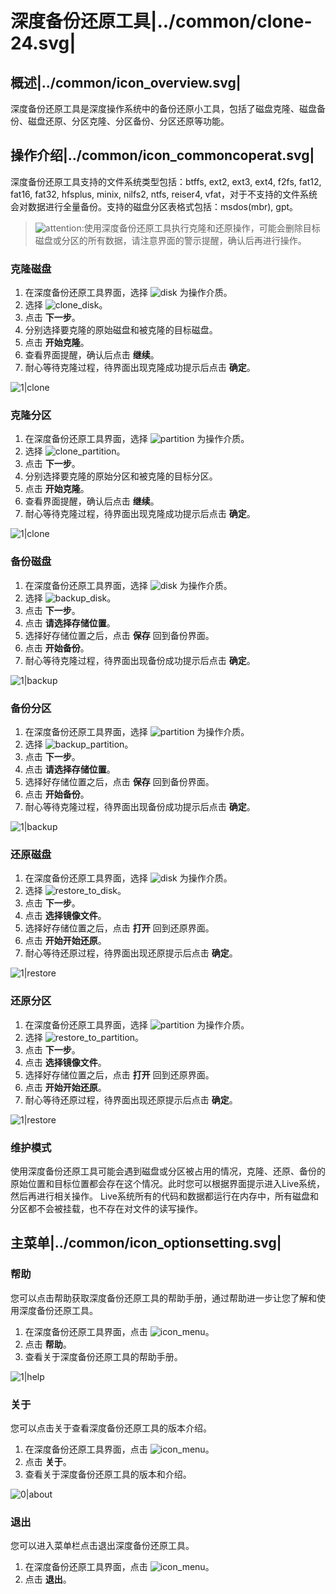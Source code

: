 # 深度备份还原工具|../common/clone-24.svg|

## 概述|../common/icon_overview.svg|

深度备份还原工具是深度操作系统中的备份还原小工具，包括了磁盘克隆、磁盘备份、磁盘还原、分区克隆、分区备份、分区还原等功能。

## 操作介绍|../common/icon_commoncoperat.svg|

深度备份还原工具支持的文件系统类型包括：btffs, ext2, ext3, ext4, f2fs, fat12, fat16, fat32, hfsplus, minix, nilfs2, ntfs, reiser4, vfat，对于不支持的文件系统会对数据进行全量备份。支持的磁盘分区表格式包括：msdos(mbr), gpt。

>![attention](icon/attention.svg):使用深度备份还原工具执行克隆和还原操作，可能会删除目标磁盘或分区的所有数据，请注意界面的警示提醒，确认后再进行操作。

### 克隆磁盘

1.  在深度备份还原工具界面，选择 ![disk](icon/disk.svg) 为操作介质。
2.  选择 ![clone_disk](icon/clone_disk.svg)。
3.  点击 **下一步**。
4.  分别选择要克隆的原始磁盘和被克隆的目标磁盘。
5.  点击 **开始克隆**。
6.  查看界面提醒，确认后点击 **继续**。
7.  耐心等待克隆过程，待界面出现克隆成功提示后点击 **确定**。

![1|clone](png/clone2.png)

### 克隆分区

1.  在深度备份还原工具界面，选择 ![partition](icon/partition.svg) 为操作介质。
2.  选择 ![clone_partition](icon/clone_partition.svg)。
3.  点击 **下一步**。
4.  分别选择要克隆的原始分区和被克隆的目标分区。
5.  点击 **开始克隆**。
6.  查看界面提醒，确认后点击 **继续**。
7.  耐心等待克隆过程，待界面出现克隆成功提示后点击 **确定**。

![1|clone](png/clone4.png)

### 备份磁盘

1.  在深度备份还原工具界面，选择 ![disk](icon/disk.svg) 为操作介质。
2.  选择 ![backup_disk](icon/backup_disk.svg)。
3.  点击 **下一步**。
4.  点击 **请选择存储位置**。
5.  选择好存储位置之后，点击 **保存** 回到备份界面。
6.  点击 **开始备份**。
7.  耐心等待克隆过程，待界面出现备份成功提示后点击 **确定**。

![1|backup](png/backup2.png)

### 备份分区

1.  在深度备份还原工具界面，选择 ![partition](icon/partition.svg) 为操作介质。
2.  选择 ![backup_partition](icon/backup_partition.svg)。
3.  点击 **下一步**。
4.  点击 **请选择存储位置**。
5.  选择好存储位置之后，点击 **保存** 回到备份界面。
6.  点击 **开始备份**。
7.  耐心等待克隆过程，待界面出现备份成功提示后点击 **确定**。

![1|backup](png/backup4.png)

### 还原磁盘

1.  在深度备份还原工具界面，选择 ![disk](icon/disk.svg) 为操作介质。
2.  选择 ![restore_to_disk](icon/restore_to_disk.svg)。
3.  点击 **下一步**。
4.  点击 **选择镜像文件**。
5.  选择好存储位置之后，点击 **打开** 回到还原界面。
6.  点击 **开始开始还原**。
7.  耐心等待还原过程，待界面出现还原提示后点击 **确定**。

![1|restore](png/restore2.png)

### 还原分区

1.  在深度备份还原工具界面，选择 ![partition](icon/partition.svg) 为操作介质。
2.  选择 ![restore_to_partition](icon/restore_to_partition.svg)。
3.  点击 **下一步**。
4.  点击 **选择镜像文件**。
5.  选择好存储位置之后，点击 **打开** 回到还原界面。
6.  点击 **开始开始还原**。
7.  耐心等待还原过程，待界面出现还原提示后点击 **确定**。

![1|restore](png/restore4.png)

### 维护模式

使用深度备份还原工具可能会遇到磁盘或分区被占用的情况，克隆、还原、备份的原始位置和目标位置都会存在这个情况。此时您可以根据界面提示进入Live系统，然后再进行相关操作。
Live系统所有的代码和数据都运行在内存中，所有磁盘和分区都不会被挂载，也不存在对文件的读写操作。

## 主菜单|../common/icon_optionsetting.svg|

### 帮助

您可以点击帮助获取深度备份还原工具的帮助手册，通过帮助进一步让您了解和使用深度备份还原工具。

1. 在深度备份还原工具界面，点击 ![icon_menu](icon/icon_menu.svg)。
2. 点击 **帮助**。
3. 查看关于深度备份还原工具的帮助手册。

![1|help](png/help.png)

### 关于

您可以点击关于查看深度备份还原工具的版本介绍。

1. 在深度备份还原工具界面，点击 ![icon_menu](icon/icon_menu.svg)。
2. 点击 **关于**。
3. 查看关于深度备份还原工具的版本和介绍。

![0|about](png/about.png)

### 退出

您可以进入菜单栏点击退出深度备份还原工具。

1. 在深度备份还原工具界面，点击 ![icon_menu](icon/icon_menu.svg)。
2. 点击 **退出**。

